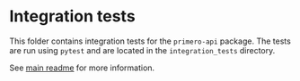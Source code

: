 # Integration tests

This folder contains integration tests for the `primero-api` package. The tests are run using `pytest` and are located in the `integration_tests` directory.

See [main readme](../README.md) for more information.



